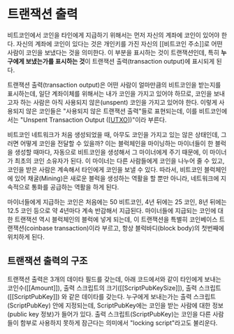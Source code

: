 # 트랜잭션 출력

비트코인에서 코인을 타인에게 지급하기 위해서는 먼저 자신의 계좌에 코인이 있어야 한다. 자신의 계좌에 코인이 있다는 것은 개인키를 가진 자신의 [[비트코인 주소]]로 어떤 사람이 코인을 보냈다는 것을 의미한다. 이 부분을 표시하는 것이 트랜잭션인데, 특히 **누구에게 보냈는가를 표시하는 것**이 트랜잭션 출력(transaction output)에 표시되게 된다.

트랜잭션 출력(transaction output)은 어떤 사람이 얼마만큼의 비트코인을 받는지를 표시하는데, 일단 계좌이체를 위해서는 내가 코인을 가지고 있어야 하므로, 코인을 보내고자 하는 사람은 아직 사용되지 않은(unspent) 코인을 가지고 있어야 한다. 이렇게 사용되지 않은 코인들은 "사용되지 않은 트랜잭션 출력"들로 표현되는데, 이를 비트코인에서는 "Unspent Transaction Output ([[UTXO]])"이라 부른다.

비트코인 네트워크가 처음 생성되었을 때, 아무도 코인을 가지고 있는 않은 상태인데, 그러면 어떻게 코인을 전달할 수 있을까? 이는 블럭체인을 마이닝하는 마이너들이 한 블럭을 생성할 때마다, 자동으로 비트코인을 생성해서 그 마이너에게 주기 때문에, 이 마이너가 최초의 코인 소유자가 된다. 이 마이너는 다른 사람들에게 코인을 나누어 줄 수 있고, 코인을 받은 사람은 계속해서 타인에게 코인을 보낼 수 있다. 따라서, 비트코인 블럭체인에 있어 채굴(Mining)은 새로운 블럭을 생성하는 역활을 할 뿐만 아니라, 네트워크에 지속적으로 통화를 공급하는 역활을 하게 된다.

마이너들에게 지급하는 코인은 처음에는 50 비트코인, 4년 뒤에는 25 코인, 8년 뒤에는 12.5 코인 등으로 약 4년마다 계속 반감해서 지급된다. 마이너들에 지급되는 코인에 대한 트랜잭션 역시 블럭체인의 블럭에 넣게 되는데, 이 트랜잭션을 특별히 코인베이스 트랜잭션(coinbase transaction)이라 부르고, 항상 블럭바디(block body)의 첫번째에 위치하게 된다.

## 트랜잭션 출력의 구조
트랜잭션 출력은 3개의 데이타 필드를 갖는데, 아래 코드에서와 같이 타인에게 보내는 코인수([[Amount]]), 출력 스크립트의 크기([[ScriptPubKeySize]]), 출력 스크립트([[ScriptPubKey]]) 와 같은 데이타를 갖는다. 누구에게 보내는가는 출력 스크립트(ScriptPubKey) 안에 지정되는데, ScriptPubKey에는 코인을 받는 사람에 대한 정보(public key 정보)가 들어가 있다. 출력 스크립트(ScriptPubKey)는 코인을 다른 사람들이 함부로 사용하지 못하게 잠근다는 의미에서 "locking script"라고도 불리운다.


[//begin]: # "Autogenerated link references for markdown compatibility"
[UTXO]: UTXO "UTXO"
[//end]: # "Autogenerated link references"